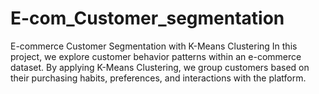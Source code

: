 # E-com_Customer_segmentation
E-commerce Customer Segmentation with K-Means Clustering  In this project, we explore customer behavior patterns within an e-commerce dataset. By applying K-Means Clustering, we group customers based on their purchasing habits, preferences, and interactions with the platform.
